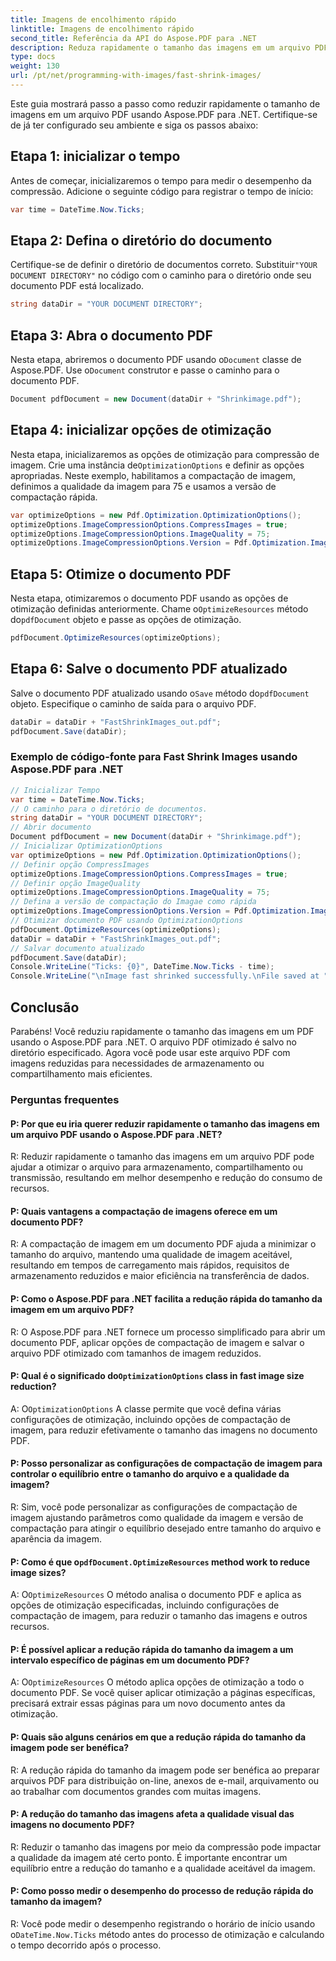```yaml
---
title: Imagens de encolhimento rápido
linktitle: Imagens de encolhimento rápido
second_title: Referência da API do Aspose.PDF para .NET
description: Reduza rapidamente o tamanho das imagens em um arquivo PDF com o Aspose.PDF para .NET.
type: docs
weight: 130
url: /pt/net/programming-with-images/fast-shrink-images/
---
```

Este guia mostrará passo a passo como reduzir rapidamente o tamanho de imagens em um arquivo PDF usando Aspose.PDF para .NET. Certifique-se de já ter configurado seu ambiente e siga os passos abaixo:

## Etapa 1: inicializar o tempo

Antes de começar, inicializaremos o tempo para medir o desempenho da compressão. Adicione o seguinte código para registrar o tempo de início:

```csharp
var time = DateTime.Now.Ticks;
```

## Etapa 2: Defina o diretório do documento

 Certifique-se de definir o diretório de documentos correto. Substituir`"YOUR DOCUMENT DIRECTORY"` no código com o caminho para o diretório onde seu documento PDF está localizado.

```csharp
string dataDir = "YOUR DOCUMENT DIRECTORY";
```

## Etapa 3: Abra o documento PDF

 Nesta etapa, abriremos o documento PDF usando o`Document` classe de Aspose.PDF. Use o`Document` construtor e passe o caminho para o documento PDF.

```csharp
Document pdfDocument = new Document(dataDir + "Shrinkimage.pdf");
```

## Etapa 4: inicializar opções de otimização

 Nesta etapa, inicializaremos as opções de otimização para compressão de imagem. Crie uma instância de`OptimizationOptions` e definir as opções apropriadas. Neste exemplo, habilitamos a compactação de imagem, definimos a qualidade da imagem para 75 e usamos a versão de compactação rápida.

```csharp
var optimizeOptions = new Pdf.Optimization.OptimizationOptions();
optimizeOptions.ImageCompressionOptions.CompressImages = true;
optimizeOptions.ImageCompressionOptions.ImageQuality = 75;
optimizeOptions.ImageCompressionOptions.Version = Pdf.Optimization.ImageCompressionVersion.Fast;
```

## Etapa 5: Otimize o documento PDF

Nesta etapa, otimizaremos o documento PDF usando as opções de otimização definidas anteriormente. Chame o`OptimizeResources` método do`pdfDocument` objeto e passe as opções de otimização.

```csharp
pdfDocument.OptimizeResources(optimizeOptions);
```

## Etapa 6: Salve o documento PDF atualizado

 Salve o documento PDF atualizado usando o`Save` método do`pdfDocument` objeto. Especifique o caminho de saída para o arquivo PDF.

```csharp
dataDir = dataDir + "FastShrinkImages_out.pdf";
pdfDocument.Save(dataDir);
```

### Exemplo de código-fonte para Fast Shrink Images usando Aspose.PDF para .NET 
```csharp
// Inicializar Tempo
var time = DateTime.Now.Ticks;
// O caminho para o diretório de documentos.
string dataDir = "YOUR DOCUMENT DIRECTORY";
// Abrir documento
Document pdfDocument = new Document(dataDir + "Shrinkimage.pdf");
// Inicializar OptimizationOptions
var optimizeOptions = new Pdf.Optimization.OptimizationOptions();
// Definir opção CompressImages
optimizeOptions.ImageCompressionOptions.CompressImages = true;
// Definir opção ImageQuality
optimizeOptions.ImageCompressionOptions.ImageQuality = 75;
// Defina a versão de compactação do Imagae como rápida
optimizeOptions.ImageCompressionOptions.Version = Pdf.Optimization.ImageCompressionVersion.Fast;
// Otimizar documento PDF usando OptimizationOptions
pdfDocument.OptimizeResources(optimizeOptions);
dataDir = dataDir + "FastShrinkImages_out.pdf";
// Salvar documento atualizado
pdfDocument.Save(dataDir);
Console.WriteLine("Ticks: {0}", DateTime.Now.Ticks - time);
Console.WriteLine("\nImage fast shrinked successfully.\nFile saved at " + dataDir);
```

## Conclusão

Parabéns! Você reduziu rapidamente o tamanho das imagens em um PDF usando o Aspose.PDF para .NET. O arquivo PDF otimizado é salvo no diretório especificado. Agora você pode usar este arquivo PDF com imagens reduzidas para necessidades de armazenamento ou compartilhamento mais eficientes.

### Perguntas frequentes

#### P: Por que eu iria querer reduzir rapidamente o tamanho das imagens em um arquivo PDF usando o Aspose.PDF para .NET?

R: Reduzir rapidamente o tamanho das imagens em um arquivo PDF pode ajudar a otimizar o arquivo para armazenamento, compartilhamento ou transmissão, resultando em melhor desempenho e redução do consumo de recursos.

#### P: Quais vantagens a compactação de imagens oferece em um documento PDF?

R: A compactação de imagem em um documento PDF ajuda a minimizar o tamanho do arquivo, mantendo uma qualidade de imagem aceitável, resultando em tempos de carregamento mais rápidos, requisitos de armazenamento reduzidos e maior eficiência na transferência de dados.

#### P: Como o Aspose.PDF para .NET facilita a redução rápida do tamanho da imagem em um arquivo PDF?

R: O Aspose.PDF para .NET fornece um processo simplificado para abrir um documento PDF, aplicar opções de compactação de imagem e salvar o arquivo PDF otimizado com tamanhos de imagem reduzidos.

####  P: Qual é o significado do`OptimizationOptions` class in fast image size reduction?

 A: O`OptimizationOptions` A classe permite que você defina várias configurações de otimização, incluindo opções de compactação de imagem, para reduzir efetivamente o tamanho das imagens no documento PDF.

#### P: Posso personalizar as configurações de compactação de imagem para controlar o equilíbrio entre o tamanho do arquivo e a qualidade da imagem?

R: Sim, você pode personalizar as configurações de compactação de imagem ajustando parâmetros como qualidade da imagem e versão de compactação para atingir o equilíbrio desejado entre tamanho do arquivo e aparência da imagem.

####  P: Como é que o`pdfDocument.OptimizeResources` method work to reduce image sizes?

 A: O`OptimizeResources` O método analisa o documento PDF e aplica as opções de otimização especificadas, incluindo configurações de compactação de imagem, para reduzir o tamanho das imagens e outros recursos.

#### P: É possível aplicar a redução rápida do tamanho da imagem a um intervalo específico de páginas em um documento PDF?

 A: O`OptimizeResources` O método aplica opções de otimização a todo o documento PDF. Se você quiser aplicar otimização a páginas específicas, precisará extrair essas páginas para um novo documento antes da otimização.

#### P: Quais são alguns cenários em que a redução rápida do tamanho da imagem pode ser benéfica?

R: A redução rápida do tamanho da imagem pode ser benéfica ao preparar arquivos PDF para distribuição on-line, anexos de e-mail, arquivamento ou ao trabalhar com documentos grandes com muitas imagens.

#### P: A redução do tamanho das imagens afeta a qualidade visual das imagens no documento PDF?

R: Reduzir o tamanho das imagens por meio da compressão pode impactar a qualidade da imagem até certo ponto. É importante encontrar um equilíbrio entre a redução do tamanho e a qualidade aceitável da imagem.

#### P: Como posso medir o desempenho do processo de redução rápida do tamanho da imagem?

 R: Você pode medir o desempenho registrando o horário de início usando o`DateTime.Now.Ticks` método antes do processo de otimização e calculando o tempo decorrido após o processo.